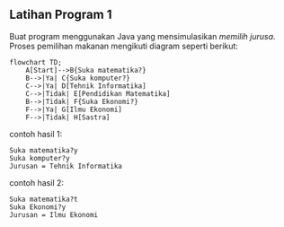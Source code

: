## Latihan Program 1

Buat program menggunakan Java yang mensimulasikan _memilih jurusa_. Proses pemilihan makanan mengikuti diagram seperti berikut:

```mermaid
flowchart TD;
    A[Start]-->B{Suka matematika?}
    B-->|Ya| C{Suka komputer?}
    C-->|Ya| D[Tehnik Informatika]
    C-->|Tidak| E[Pendidikan Matematika]
    B-->|Tidak| F{Suka Ekonomi?}
    F-->|Ya| G[Ilmu Ekonomi]
    F-->|Tidak| H[Sastra]
```

contoh hasil 1:
```
Suka matematika?y
Suka komputer?y
Jurusan = Tehnik Informatika
```

contoh hasil 2:
```
Suka matematika?t
Suka Ekonomi?y
Jurusan = Ilmu Ekonomi
```